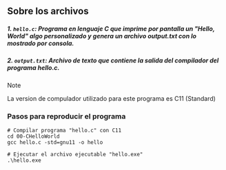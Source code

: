 ## Sobre los archivos

##### 1. `hello.c`: Programa en lenguaje C que imprime por pantalla un "Hello, World" algo personalizado y genera un archivo output.txt con lo mostrado por consola.

##### 2. `output.txt`: Archivo de texto que contiene la salida del compilador del programa hello.c.

> [!NOTE]
> La version de compulador utilizado para este programa es C11 (Standard)

### Pasos para reproducir el programa

```shell
# Compilar programa "hello.c" con C11
cd 00-CHelloWorld
gcc hello.c -std=gnu11 -o hello

# Ejecutar el archivo ejecutable "hello.exe"
.\hello.exe
```

